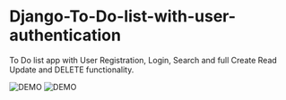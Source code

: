 # Django-To-Do-list-with-user-authentication
To Do list app with User Registration, Login, Search and full Create Read Update and DELETE functionality.

![DEMO](../master/django_admin_dr.png)
![DEMO](../master/dj_login.png)
